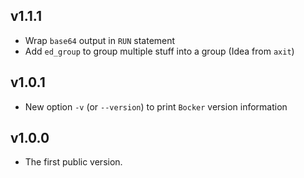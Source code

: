 ## v1.1.1

* Wrap `base64` output in `RUN` statement
* Add `ed_group` to group multiple stuff into a group  (Idea from `axit`)

## v1.0.1

* New option `-v` (or `--version`) to print `Bocker` version information

## v1.0.0

* The first public version.
